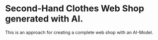 # Second-Hand Clothes Web Shop generated with AI.

This is an approach for creating a complete web shop with an AI-Model.
